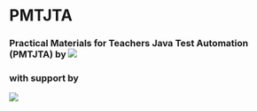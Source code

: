 # PMTJTA
### Practical Materials for Teachers Java Test Automation (PMTJTA) by [![](https://upload.wikimedia.org/wikipedia/commons/1/13/SoftServe_logo_2017.svg)](https://www.softserveinc.com)
### with support by
[![](https://emergency.mon.gov.ua/wp-content/themes/emergency/img/mon_logo_black_eng.png)](https://mon.gov.ua/eng)
